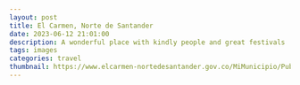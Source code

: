 ```yaml
---
layout: post
title: El Carmen, Norte de Santander
date: 2023-06-12 21:01:00
description: A wonderful place with kindly people and great festivals 
tags: images
categories: travel
thumbnail: https://www.elcarmen-nortedesantander.gov.co/MiMunicipio/PublishingImages/El%20carmen.jpg
---
```

